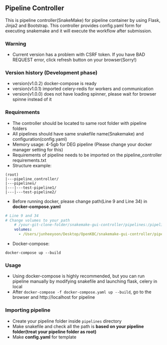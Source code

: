 ## Pipeline Controller
This is pipeline controller(SnakeMake) for pipeline container by using Flask, Jinja2 and Bootstrap. This controller provides config.yaml form for executing snakemake and it will execute the workflow after submission.

### Warning
* Current version has a problem with CSRF token. If you have BAD REQUEST error, click refresh button on your browser(Sorry!)

### Version history (Development phase)
* version(v1.0.2) docker-compose is ready
* version(v1.0.1) imported celery-redis for workers and communication
* version(v1.0.0) does not have loading spinner, please wait for browser spinne instead of it

### Requirements
- The controller should be located to same root folder with pipeline folders
- All pipelines should have same snakefile name(Snakemake) and configuration(config.yaml)
- Memory usage: 4-5gb for DEG pipeline (Please change your docker manager setting for this)
- Requirements of pipeline needs to be imported on the pipeline_controller requirements.txt
- Structure example:
```
(root)
|---pipeline_controller/
|---pipelines/
|---|---test-pipeline1/
|---|---test-pipeline2/
```
- Before running docker, please change path(Line 9 and Line 34) in **docker-compose.yaml**
```yaml
# Line 9 and 34
# Change volumes to your path
    # /your-git-clone-folder/snakemake-gui-controller/pipelines:/pipeline_controller/pipelines
    volumes:
      - /Users/junheeyoon/Desktop/OpenKBC/snakemake-gui-controller/pipelines:/pipeline_controller/pipelines
```


- Docker-compose:
```
docker-compose up --build
```

### Usage
* Using docker-compose is highly recommended, but you can run pipeline manually by modifying snakefile and launching flask, celery in local
* After ```docker-compose -f docker-compose.yaml up --build```, go to the browser and http://localhost for pipeline

### Importing pipeline
- Create your pipeline folder inside ```pipelines``` directory
- Make snakefile and check all the path is **based on your pipeline folder(treat your pipeline folder as root)**
- Make **config.yaml** for template

